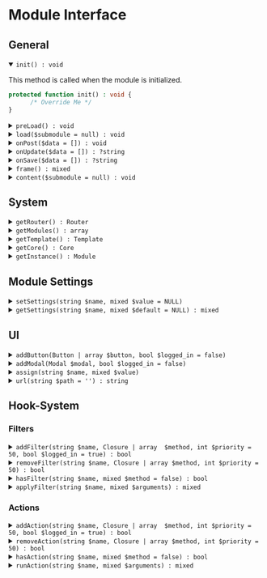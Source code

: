 # Module Interface

## General
<details open="true">
  <summary><code class="language-php">init() : void</code></summary>
  <p>This method is called when the module is initialized.</p>
  
  ```php
protected function init() : void {
		/* Override Me */
}
  ```
</details>
<details>
  <summary><code class="language-php">preLoad() : void</code></summary>
</details>
<details>
  <summary><code class="language-php">load($submodule = null) : void</code></summary>
</details>
<details>
  <summary><code class="language-php">onPost($data = []) : void</code></summary>
</details>
<details>
  <summary><code class="language-php">onUpdate($data = []) : ?string</code></summary>
</details>
<details>
  <summary><code class="language-php">onSave($data = []) : ?string</code></summary>
</details>
<details>
  <summary><code class="language-php">frame() : mixed</code></summary>
</details>
<details>
  <summary><code class="language-php">content($submodule = null) : void</code></summary>
</details>

## System
<details>
  <summary><code class="language-php">getRouter() : Router</code></summary>
</details>
<details>
  <summary><code class="language-php">getModules() : array</code></summary>
</details>
<details>
  <summary><code class="language-php">getTemplate() : Template</code></summary>
</details>
<details>
  <summary><code class="language-php">getCore() : Core</code></summary>
</details>
<details>
  <summary><code class="language-php">getInstance() : Module</code></summary>
</details>

## Module Settings
<details>
  <summary><code class="language-php">setSettings(string $name, mixed $value = NULL)</code></summary>
</details>
<details>
  <summary><code class="language-php">getSettings(string $name, mixed $default = NULL) : mixed</code></summary>
</details>

## UI
<details>
  <summary><code class="language-php">addButton(Button | array $button, bool $logged_in = false)</code></summary>
</details>
<details>
  <summary><code class="language-php">addModal(Modal $modal, bool $logged_in = false)</code></summary>
</details>
<details>
  <summary><code class="language-php">assign(string $name, mixed $value)</code></summary>
</details>
<details>
  <summary><code class="language-php">url(string $path = '') : string</code></summary>
</details>

## Hook-System
### Filters
<details>
  <summary><code class="language-php">addFilter(string $name, Closure | array  $method, int $priority = 50, bool $logged_in = true) : bool</code></summary>
</details>
<details>
  <summary><code class="language-php">removeFilter(string $name, Closure | array $method, int $priority = 50) : bool</code></summary>
</details>
<details>
  <summary><code class="language-php">hasFilter(string $name, mixed $method = false) : bool</code></summary>
</details>
<details>
  <summary><code class="language-php">applyFilter(string $name, mixed $arguments) : mixed</code></summary>
</details>

### Actions
<details>
  <summary><code class="language-php">addAction(string $name, Closure | array  $method, int $priority = 50, bool $logged_in = true) : bool</code></summary>
</details>
<details>
  <summary><code class="language-php">removeAction(string $name, Closure | array $method, int $priority = 50) : bool</code></summary>
</details>
<details>
  <summary><code class="language-php">hasAction(string $name, mixed $method = false) : bool</code></summary>
</details>
<details>
  <summary><code class="language-php">runAction(string $name, mixed $arguments) : mixed</code></summary>
</details>
